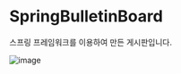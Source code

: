 # SpringBulletinBoard
스프링 프레임워크를 이용하여 만든 게시판입니다.

![image](https://user-images.githubusercontent.com/50912180/103906317-1b714980-5143-11eb-982b-44cbedb49316.png)
